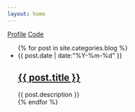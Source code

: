 ```yaml
---
layout: home
---
```


<div class="index-content blog">
    <div class="section">
        <div class="cate-bar">
          <a href="{{ site.myblog.linkedin }}"><i class="icon-linkedin-sign icon-large"></i><span> Profile</span></a>
          <a href="{{ site.myblog.github }}"><i class="icon-github icon-large"></i><span> Code</span></a>
        </div>
        <ul class="artical-list">
        {% for post in site.categories.blog %}
            <li><div class="title-date">{{ post.date | date:"%Y-%m-%d" }}</div>
                <h2><a href="{{ post.url }}">{{ post.title }}</a></h2>
                <div class="title-desc">{{ post.description }}</div>
            </li>
        {% endfor %}
        </ul>
    </div>
    <script>
      $(function() {
        function geturl() {
          var all = [ {{ site.myblog.coverimgs }} ];
          return all[Math.floor((Math.random()*all.length))];
        }
        $('div.aside').css('background-image', geturl());
      });
    </script>
    <div class="aside">
      <div class="avatar circle" style="width: 150px; height: 150px; position: absolute; right: -75px; top: 75px;">
        <div class="center" style="margin-top: 4px; height: 142px; width: 142px; border-radius: 71px; background-image: url('https://secure.gravatar.com/avatar/{{ site.myblog.gavatar }}?s=142')"></div>
      </div>
    </div>
</div>
